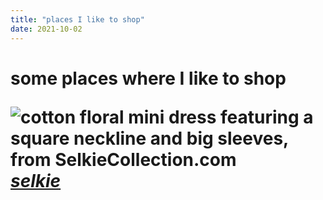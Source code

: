 ```yaml
---
title: "places I like to shop"
date: 2021-10-02
---
```


<h1> some places where I like to shop
  
![cotton floral mini dress featuring a square neckline and big sleeves, from SelkieCollection.com](https://cdn.shopify.com/s/files/1/2413/8101/products/TheMSCLPUFFDRESS_900x.jpg?v=1629483347)
[_selkie_](https://selkiecollection.com/)
